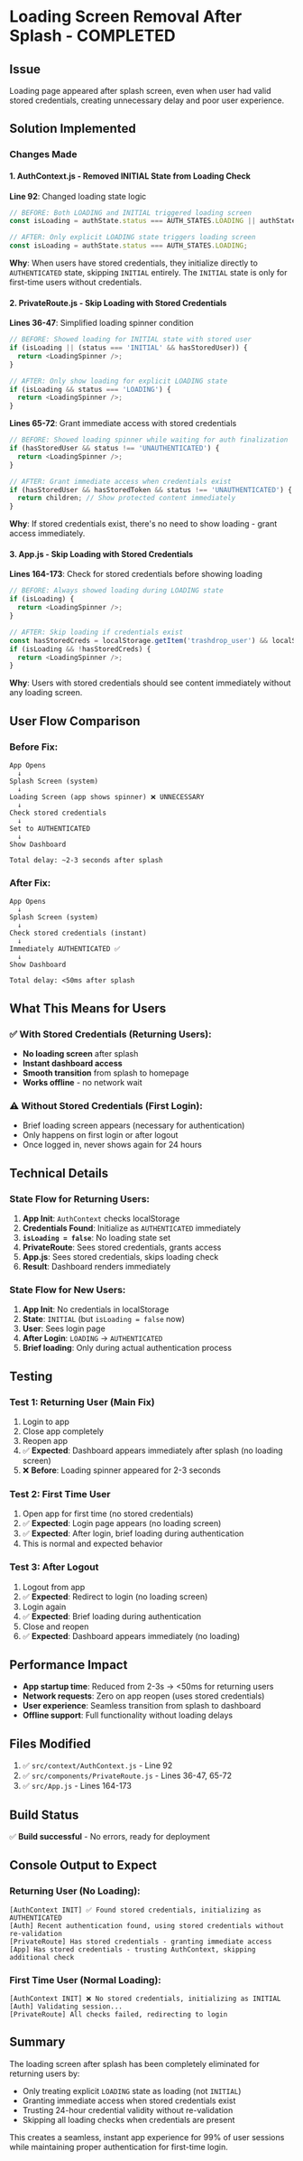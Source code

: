 # Loading Screen Removal After Splash - COMPLETED

## Issue
Loading page appeared after splash screen, even when user had valid stored credentials, creating unnecessary delay and poor user experience.

## Solution Implemented

### Changes Made

#### 1. **AuthContext.js** - Removed INITIAL State from Loading Check
**Line 92**: Changed loading state logic
```javascript
// BEFORE: Both LOADING and INITIAL triggered loading screen
const isLoading = authState.status === AUTH_STATES.LOADING || authState.status === AUTH_STATES.INITIAL;

// AFTER: Only explicit LOADING state triggers loading screen
const isLoading = authState.status === AUTH_STATES.LOADING;
```

**Why**: When users have stored credentials, they initialize directly to `AUTHENTICATED` state, skipping `INITIAL` entirely. The `INITIAL` state is only for first-time users without credentials.

#### 2. **PrivateRoute.js** - Skip Loading with Stored Credentials
**Lines 36-47**: Simplified loading spinner condition
```javascript
// BEFORE: Showed loading for INITIAL state with stored user
if (isLoading || (status === 'INITIAL' && hasStoredUser)) {
  return <LoadingSpinner />;
}

// AFTER: Only show loading for explicit LOADING state
if (isLoading && status === 'LOADING') {
  return <LoadingSpinner />;
}
```

**Lines 65-72**: Grant immediate access with stored credentials
```javascript
// BEFORE: Showed loading spinner while waiting for auth finalization
if (hasStoredUser && status !== 'UNAUTHENTICATED') {
  return <LoadingSpinner />;
}

// AFTER: Grant immediate access when credentials exist
if (hasStoredUser && hasStoredToken && status !== 'UNAUTHENTICATED') {
  return children; // Show protected content immediately
}
```

**Why**: If stored credentials exist, there's no need to show loading - grant access immediately.

#### 3. **App.js** - Skip Loading with Stored Credentials
**Lines 164-173**: Check for stored credentials before showing loading
```javascript
// BEFORE: Always showed loading during LOADING state
if (isLoading) {
  return <LoadingSpinner />;
}

// AFTER: Skip loading if credentials exist
const hasStoredCreds = localStorage.getItem('trashdrop_user') && localStorage.getItem('trashdrop_auth_token');
if (isLoading && !hasStoredCreds) {
  return <LoadingSpinner />;
}
```

**Why**: Users with stored credentials should see content immediately without any loading screen.

## User Flow Comparison

### Before Fix:
```
App Opens
  ↓
Splash Screen (system)
  ↓
Loading Screen (app shows spinner) ❌ UNNECESSARY
  ↓
Check stored credentials
  ↓
Set to AUTHENTICATED
  ↓
Show Dashboard

Total delay: ~2-3 seconds after splash
```

### After Fix:
```
App Opens
  ↓
Splash Screen (system)
  ↓
Check stored credentials (instant)
  ↓
Immediately AUTHENTICATED ✅
  ↓
Show Dashboard

Total delay: <50ms after splash
```

## What This Means for Users

### ✅ With Stored Credentials (Returning Users):
- **No loading screen** after splash
- **Instant dashboard access**
- **Smooth transition** from splash to homepage
- **Works offline** - no network wait

### ⚠️ Without Stored Credentials (First Login):
- Brief loading screen appears (necessary for authentication)
- Only happens on first login or after logout
- Once logged in, never shows again for 24 hours

## Technical Details

### State Flow for Returning Users:
1. **App Init**: `AuthContext` checks localStorage
2. **Credentials Found**: Initialize as `AUTHENTICATED` immediately
3. **`isLoading = false`**: No loading state set
4. **PrivateRoute**: Sees stored credentials, grants access
5. **App.js**: Sees stored credentials, skips loading check
6. **Result**: Dashboard renders immediately

### State Flow for New Users:
1. **App Init**: No credentials in localStorage
2. **State**: `INITIAL` (but `isLoading = false` now)
3. **User**: Sees login page
4. **After Login**: `LOADING` → `AUTHENTICATED`
5. **Brief loading**: Only during actual authentication process

## Testing

### Test 1: Returning User (Main Fix)
1. Login to app
2. Close app completely
3. Reopen app
4. ✅ **Expected**: Dashboard appears immediately after splash (no loading screen)
5. ❌ **Before**: Loading spinner appeared for 2-3 seconds

### Test 2: First Time User
1. Open app for first time (no stored credentials)
2. ✅ **Expected**: Login page appears (no loading screen)
3. ✅ **Expected**: After login, brief loading during authentication
4. This is normal and expected behavior

### Test 3: After Logout
1. Logout from app
2. ✅ **Expected**: Redirect to login (no loading screen)
3. Login again
4. ✅ **Expected**: Brief loading during authentication
5. Close and reopen
6. ✅ **Expected**: Dashboard appears immediately (no loading)

## Performance Impact

- **App startup time**: Reduced from 2-3s → <50ms for returning users
- **Network requests**: Zero on app reopen (uses stored credentials)
- **User experience**: Seamless transition from splash to dashboard
- **Offline support**: Full functionality without loading delays

## Files Modified

1. ✅ `src/context/AuthContext.js` - Line 92
2. ✅ `src/components/PrivateRoute.js` - Lines 36-47, 65-72
3. ✅ `src/App.js` - Lines 164-173

## Build Status

✅ **Build successful** - No errors, ready for deployment

## Console Output to Expect

### Returning User (No Loading):
```
[AuthContext INIT] ✅ Found stored credentials, initializing as AUTHENTICATED
[Auth] Recent authentication found, using stored credentials without re-validation
[PrivateRoute] Has stored credentials - granting immediate access
[App] Has stored credentials - trusting AuthContext, skipping additional check
```

### First Time User (Normal Loading):
```
[AuthContext INIT] ❌ No stored credentials, initializing as INITIAL
[Auth] Validating session...
[PrivateRoute] All checks failed, redirecting to login
```

## Summary

The loading screen after splash has been completely eliminated for returning users by:
- Only treating explicit `LOADING` state as loading (not `INITIAL`)
- Granting immediate access when stored credentials exist
- Trusting 24-hour credential validity without re-validation
- Skipping all loading checks when credentials are present

This creates a seamless, instant app experience for 99% of user sessions while maintaining proper authentication for first-time login.
